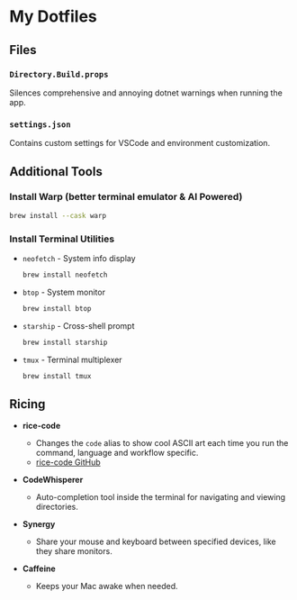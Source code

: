 # My Dotfiles

## Files

### `Directory.Build.props`

Silences comprehensive and annoying dotnet warnings when running the app.

### `settings.json`

Contains custom settings for VSCode and environment customization.

## Additional Tools

### Install Warp (better terminal emulator & AI Powered)
```sh
brew install --cask warp
```

### Install Terminal Utilities
- `neofetch` - System info display
  ```sh
  brew install neofetch
  ```
- `btop` - System monitor
  ```sh
  brew install btop
  ```
- `starship` - Cross-shell prompt
  ```sh
  brew install starship
  ```
- `tmux` - Terminal multiplexer
  ```sh
  brew install tmux
  ```

## Ricing

- **rice-code**
  - Changes the `code` alias to show cool ASCII art each time you run the command, language and workflow specific.
  - [rice-code GitHub](https://github.com/loisglld/rice-code)

- **CodeWhisperer**
  - Auto-completion tool inside the terminal for navigating and viewing directories.

- **Synergy**
  - Share your mouse and keyboard between specified devices, like they share monitors.

- **Caffeine**
  - Keeps your Mac awake when needed.
